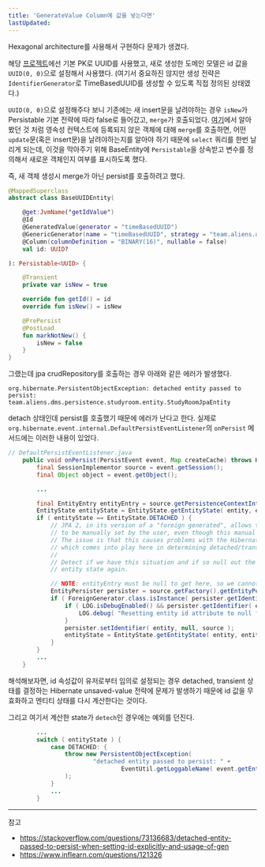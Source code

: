 ```yaml
---
title: 'GenerateValue Column에 값을 넣는다면'
lastUpdated: 
---
```


Hexagonal architecture를 사용해서 구현하다 문제가 생겼다.

해당 [프로젝트](https://github.com/team-aliens)에선 기본 PK로 UUID를 사용했고, 새로 생성한 도메인 모델은 id 값을 `UUID(0, 0)`으로 설정해서 사용했다. (여기서 중요하진 않지만 생성 전략은 `IdentifierGenerator`로 TimeBasedUUID를 생성할 수 있도록 직접 정의된 상태였다.)

`UUID(0, 0)`으로 설정해주다 보니 기존에는 새 insert문을 날려야하는 경우 `isNew`가 Persistable 기본 전략에 따라 false로 들어갔고, `merge`가 호출되었다. [여기](./Persistable.md)에서 알아봤던 것 처럼 영속성 컨텍스트에 등록되지 않은 객체에 대해 `merge`를 호출하면, 어떤 `update`문(혹은 insert문)을 날려야하는지를 알아야 하기 때문에 `select` 쿼리를 한번 날리게 되는데, 이것을 막아주기 위해 BaseEntity에 `Persistable`을 상속받고 변수를 정의해서 새로운 객체인지 여부를 표시하도록 했다. 

즉, 새 객체 생성시 merge가 아닌 persist를 호출하려고 했다.

```kotlin
@MappedSuperclass
abstract class BaseUUIDEntity(

    @get:JvmName("getIdValue")
    @Id
    @GeneratedValue(generator = "timeBasedUUID")
    @GenericGenerator(name = "timeBasedUUID", strategy = "team.aliens.dms.persistence.TimeBasedUUIDGenerator")
    @Column(columnDefinition = "BINARY(16)", nullable = false)
    val id: UUID?

): Persistable<UUID> {

    @Transient
    private var isNew = true

    override fun getId() = id
    override fun isNew() = isNew

    @PrePersist
    @PostLoad
    fun markNotNew() {
        isNew = false
    }
}
```

그랬는데 jpa crudRepository를 호출하는 경우 아래와 같은 에러가 발생했다.

```
org.hibernate.PersistentObjectException: detached entity passed to persist: team.aliens.dms.persistence.studyroom.entity.StudyRoomJpaEntity
```

detach 상태인데 persist를 호출했기 때문에 에러가 난다고 한다. 실제로 `org.hibernate.event.internal.DefaultPersistEventListener`의 `onPersist` 메서드에는 이러한 내용이 있었다.

```java
// DefaultPersistEventListener.java
	public void onPersist(PersistEvent event, Map createCache) throws HibernateException {
		final SessionImplementor source = event.getSession();
		final Object object = event.getObject();

        ...

		final EntityEntry entityEntry = source.getPersistenceContextInternal().getEntry( entity );
		EntityState entityState = EntityState.getEntityState( entity, entityName, entityEntry, source, true );
		if ( entityState == EntityState.DETACHED ) {
			// JPA 2, in its version of a "foreign generated", allows the id attribute value
			// to be manually set by the user, even though this manual value is irrelevant.
			// The issue is that this causes problems with the Hibernate unsaved-value strategy
			// which comes into play here in determining detached/transient state.
			//
			// Detect if we have this situation and if so null out the id value and calculate the
			// entity state again.

			// NOTE: entityEntry must be null to get here, so we cannot use any of its values
			EntityPersister persister = source.getFactory().getEntityPersister( entityName );
			if ( ForeignGenerator.class.isInstance( persister.getIdentifierGenerator() ) ) {
				if ( LOG.isDebugEnabled() && persister.getIdentifier( entity, source ) != null ) {
					LOG.debug( "Resetting entity id attribute to null for foreign generator" );
				}
				persister.setIdentifier( entity, null, source );
				entityState = EntityState.getEntityState( entity, entityName, entityEntry, source, true );
			}
		}
        ...
    }
```

해석해보자면, id 속성값이 유저로부터 임의로 설정되는 경우 detached, transient 상태를 결정하는 Hibernate unsaved-value 전략에 문제가 발생하기 때문에 id 값을 무효화하고 엔티티 상태를 다시 계산한다는 것이다.

그리고 여기서 계산한 state가 `detech`인 경우에는 예외를 던진다.

```java
        ...
		switch ( entityState ) {
			case DETACHED: {
				throw new PersistentObjectException(
						"detached entity passed to persist: " +
								EventUtil.getLoggableName( event.getEntityName(), entity )
				);
			}
            ...
        }
```


---
참고 
- https://stackoverflow.com/questions/73136683/detached-entity-passed-to-persist-when-setting-id-explicitly-and-usage-of-gen
- https://www.inflearn.com/questions/121326